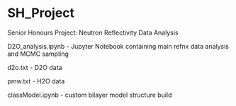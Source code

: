 # SH_Project
Senior Honours Project: Neutron Reflectivity Data Analysis

D2O_analysis.ipynb - Jupyter Notebook containing main refnx data analysis and MCMC sampling 

d2o.txt - D2O data 

pmw.txt - H2O data 

classModel.ipynb - custom bilayer model structure build 
